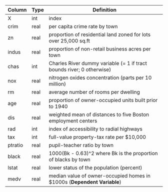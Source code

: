 |Column   |Type   |Definition                                                               |
|---------|-------|-------------------------------------------------------------------------|
|X        |int    |index                                                                    |
|crim     |real   |per capita crime rate by town                                            |
|zn       |real   |proportion of residential land zoned for lots over 25,000 sq.ft          |
|indus    |real   |proportion of non-retail business acres per town                         |
|chas     |int    |Charles River dummy variable (= 1 if tract bounds river; 0 otherwise)    |
|nox      |real   |nitrogen oxides concentration (parts per 10 million)                     |
|rm       |real   |average number of rooms per dwelling                                     |
|age      |real   |proportion of owner-occupied units built prior to 1940                   |
|dis      |real   |weighted mean of distances to five Boston employment centers             |
|rad      |int    |index of accessibility to radial highways                                |
|tax      |int    |full-value property-tax rate per $10,000                                 |
|ptratio  |real   |pupil-teacher ratio by town                                              |
|black    |real   |1000(Bk - 0.63)^2 where Bk is the proportion of blacks by town           |
|lstat    |real   |lower status of the population (percent)                                 |
|medv     |real   |median value of owner-occupied homes in $1000s (**Dependent Variable**)  |
